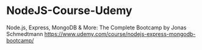 # NodeJS-Course-Udemy
Node.js, Express, MongoDB &amp; More: The Complete Bootcamp by Jonas Schmedtmann
https://www.udemy.com/course/nodejs-express-mongodb-bootcamp/
